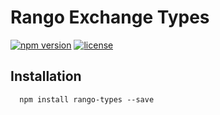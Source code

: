 # Rango Exchange Types

[![npm version](https://badge.fury.io/js/rango-types.svg)](https://badge.fury.io/js/rango-types)
[![license](https://img.shields.io/badge/License-GPLv3-blue.svg)](https://github.com/rango-exchange/rango-types/blob/master/LICENSE)

## Installation

```shell
  npm install rango-types --save
```
